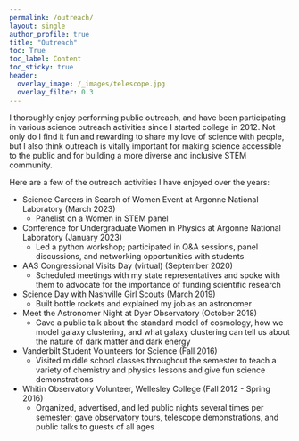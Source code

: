 ```yaml
---
permalink: /outreach/
layout: single
author_profile: true
title: "Outreach"
toc: True
toc_label: Content
toc_sticky: true
header:
  overlay_image: /_images/telescope.jpg
  overlay_filter: 0.3
---
```


I thoroughly enjoy performing public outreach, and have been participating in various science outreach activities since I started college in 2012. Not only do I find it fun and rewarding to share my love of science with people, but I also think outreach is vitally important for making science accessible to the public and for building a more diverse and inclusive STEM community.

Here are a few of the outreach activities I have enjoyed over the years:
* Science Careers in Search of Women Event at Argonne National Laboratory (March 2023)
  * Panelist on a Women in STEM panel
* Conference for Undergraduate Women in Physics at Argonne National Laboratory (January 2023)
  * Led a python workshop; participated in Q&A sessions, panel discussions, and networking opportunities with students  
* AAS Congressional Visits Day (virtual) (September 2020)
  * Scheduled meetings with my state representatives and spoke with them to advocate for the importance of funding scientific research
* Science Day with Nashville Girl Scouts (March 2019)
  * Built bottle rockets and explained my job as an astronomer 
* Meet the Astronomer Night at Dyer Observatory (October 2018)
  * Gave a public talk about the standard model of cosmology, how we model galaxy clustering, and what galaxy clustering can tell us about the nature of dark matter and dark energy
* Vanderbilt Student Volunteers for Science (Fall 2016)
  * Visited middle school classes throughout the semester to teach a variety of chemistry and physics lessons and give fun science demonstrations
* Whitin Observatory Volunteer, Wellesley College (Fall 2012 - Spring 2016)
  * Organized, advertised, and led public nights several times per semester; gave observatory tours, telescope demonstrations, and public talks to guests of all ages
